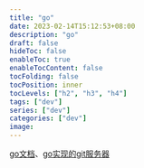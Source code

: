 ```yaml
---
title: "go"
date: 2023-02-14T15:12:53+08:00
description: "go"
draft: false
hideToc: false
enableToc: true
enableTocContent: false
tocFolding: false
tocPosition: inner
tocLevels: ["h2", "h3", "h4"]
tags: ["dev"]
series: ["dev"]
categories: ["dev"]
image:
---
```

[go文档](http://www.topgoer.com)、[go实现的git服务器](https://github.com/go-gitea/gitea)

